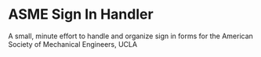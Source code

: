 # ASME Sign In Handler
 A small, minute effort to handle and organize sign in forms for the American Society of Mechanical Engineers, UCLA

